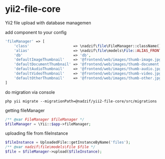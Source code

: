 # yii2-file-core

Yii2 file upload with database managemen

add component to your config

```php
'fileManager' => [
    'class'                    => \nadzif\file\FileManager::className(),
    'alias'                    => \nadzif\file\models\File::ALIAS_FRONTEND,
    'db'                       => 'db',
    'defaultImageThumbnail'    => '@frontend/web/images/thumb-image.jpg',
    'defaultDocumentThumbnail' => '@frontend/web/images/thumb-document.jpg',
    'defaultAudioThumbnail'    => '@frontend/web/images/thumb-audio.jpg',
    'defaultVideoThumbnail'    => '@frontend/web/images/thumb-video.jpg',
    'defaultOtherThumbnail'    => '@frontend/web/images/thumb-other.jpg',
]
```

do migration via console
```
php yii migrate --migrationPath=@nadzif/yii2-file-core/src/migrations
```

getting fileManager
```php
/** @var FileManager $fileManager */
$fileManager = \Yii::$app->fileManager;
```

uploading file from fileInstance
```php
$fileInstance = UploadedFile::getInstanceByName('files');
/** @var nadzif\file\models\File $file */
$file = $fileManager->upload($fileInstance);
```